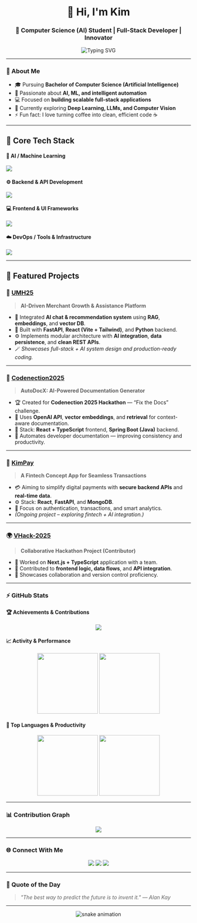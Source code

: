<h1 align="center">👋 Hi, I'm Kim</h1>
<h3 align="center">🚀 Computer Science (AI) Student | Full-Stack Developer | Innovator</h3>

<p align="center">
  <img src="https://readme-typing-svg.herokuapp.com?font=JetBrains+Mono&weight=600&pause=1000&color=00F7A3&center=true&vCenter=true&width=500&lines=Turning+Ideas+into+Code.;Exploring+AI+%26+Machine+Learning.;Building+for+the+Future.;Coding+my+way+through+the+Universe." alt="Typing SVG" />
</p>

---

### 🧠 About Me  
- 🎓 Pursuing **Bachelor of Computer Science (Artificial Intelligence)**  
- 🤖 Passionate about **AI, ML, and intelligent automation**  
- 💻 Focused on **building scalable full-stack applications**  
- 🌱 Currently exploring **Deep Learning, LLMs, and Computer Vision**  
- ⚡ Fun fact: I love turning coffee into clean, efficient code ☕  

---

## 🧰 Core Tech Stack

#### 🧠 AI / Machine Learning  
<p>
  <img src="https://skillicons.dev/icons?i=python,pytorch,tensorflow,sklearn,opencv&theme=dark" />
</p>

#### ⚙️ Backend & API Development  
<p>
  <img src="https://skillicons.dev/icons?i=fastapi,django,nodejs,express,java,spring,postgres,mongodb&theme=dark" />
</p>

#### 💻 Frontend & UI Frameworks  
<p>
  <img src="https://skillicons.dev/icons?i=react,typescript,nextjs,tailwind&theme=dark" />
</p>

#### ☁️ DevOps / Tools & Infrastructure  
<p>
  <img src="https://skillicons.dev/icons?i=docker,git,github,linux,vercel,postman,vscode&theme=dark" />
</p>

---

## 🚀 Featured Projects  

### 🧩 [UMH25](https://github.com/kimhongzhang323/UMH25)
> **AI-Driven Merchant Growth & Assistance Platform**
- 🧠 Integrated **AI chat & recommendation system** using **RAG**, **embeddings**, and **vector DB**.  
- 🧩 Built with **FastAPI**, **React (Vite + Tailwind)**, and **Python** backend.  
- ⚙️ Implements modular architecture with **AI integration**, **data persistence**, and **clean REST APIs**.  
- 🪄 *Showcases full-stack + AI system design and production-ready coding.*

---

### 🤖 [Codenection2025](https://github.com/kimhongzhang323/Codenection2025)
> **AutoDocX: AI-Powered Documentation Generator**
- 🏆 Created for **Codenection 2025 Hackathon** — “Fix the Docs” challenge.  
- 🧠 Uses **OpenAI API**, **vector embeddings**, and **retrieval** for context-aware documentation.  
- 🧩 Stack: **React + TypeScript** frontend, **Spring Boot (Java)** backend.  
- 📘 Automates developer documentation — improving consistency and productivity.

---

### 💸 [KimPay](https://github.com/kimhongzhang323/KimPay)
> **A Fintech Concept App for Seamless Transactions**
- 💳 Aiming to simplify digital payments with **secure backend APIs** and **real-time data**.  
- ⚙️ Stack: **React**, **FastAPI**, and **MongoDB**.  
- 🚀 Focus on authentication, transactions, and smart analytics.  
- *(Ongoing project – exploring fintech + AI integration.)*

---

### 🌍 [VHack-2025](https://github.com/JaxChoong/VHack-2025)
> **Collaborative Hackathon Project (Contributor)**
- 🧩 Worked on **Next.js + TypeScript** application with a team.  
- 🔗 Contributed to **frontend logic, data flows**, and **API integration**.  
- 🤝 Showcases collaboration and version control proficiency.

---

### ⚡ GitHub Stats  

#### 🏆 Achievements & Contributions  
<p align="center">
  <img src="https://github-profile-trophy.vercel.app/?username=kimhongzhang323&theme=radical&no-frame=true&margin-w=10&row=1" />
</p>

#### 📈 Activity & Performance  
<p align="center">
  <img src="https://github-readme-streak-stats.herokuapp.com/?user=kimhongzhang323&theme=radical&hide_border=true" height="165" />
  <img src="https://github-readme-stats.vercel.app/api?username=kimhongzhang323&show_icons=true&theme=radical&hide_border=true" height="165" />
</p>

#### 🧩 Top Languages & Productivity  
<p align="center">
  <img src="https://github-readme-stats.vercel.app/api/top-langs/?username=kimhongzhang323&layout=compact&theme=radical&hide_border=true" height="165" />
  <img src="https://github-profile-summary-cards.vercel.app/api/cards/productive-time?username=kimhongzhang323&theme=radical&utcOffset=8" height="165" />
</p>

---

### 📊 Contribution Graph  
<p align="center">
  <img src="https://github-readme-activity-graph.vercel.app/graph?username=kimhongzhang323&bg_color=141321&color=00F7A3&line=00F7A3&point=FFFFFF&area=true&hide_border=true" />
</p>

---

### 🌐 Connect With Me  
<p align="center">
  <a href="https://www.linkedin.com/in/kim-hong-zhang-4b4168327/" target="_blank"><img src="https://img.shields.io/badge/LinkedIn-0A66C2?style=for-the-badge&logo=linkedin&logoColor=white" /></a>
  <a href="https://github.com/kimhongzhang323" target="_blank"><img src="https://img.shields.io/badge/GitHub-171515?style=for-the-badge&logo=github&logoColor=white" /></a>
  <a href="mailto:kim.hong.zhang323@gmail.com" target="_blank"><img src="https://img.shields.io/badge/Email-D14836?style=for-the-badge&logo=gmail&logoColor=white" /></a>
</p>

---

### 🧩 Quote of the Day  
> *"The best way to predict the future is to invent it." — Alan Kay*

---

<p align="center">
  <img src="https://github.com/kimhongzhang323/kimhongzhang323/blob/output/github-contribution-grid-snake.svg" alt="snake animation" />
</p>
